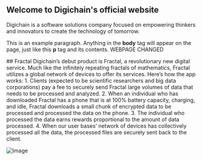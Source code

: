 ## Welcome to Digichain's official website

Digichain is a software solutions company focused on empowering thinkers and innovators to create the technology of tomorrow. 
<html>
  <head>
    <title>This is the title of the webpage!</title>
  </head>
  <body>
    <p>This is an example paragraph. Anything in the <strong>body</strong> tag will appear on the page, just like this <strong>p</strong> tag and its contents. WEBPAGE CHANGED</p>
  </body>
</html>
## Fractal
Digichain’s debut product is Fractal, a revolutionary new digital service. Much like the infinitely repeating fractals of mathematics, Fractal utilizes a global network of devices to offer its services. Here’s how the app works:
1. Clients (expected to be scientific researchers and big data corporations) pay a fee to securely send Fractal large volumes of data that needs to be processed and analyzed.
2. When an individual who has downloaded Fractal has a phone that is at 100% battery capacity, charging, and idle, Fractal downloads a small chunk of encrypted data to be processed and processed the data on the phone.
3. The individual who processed the data earns rewards proportional to the amount of data processed.
4. When our user bases’ network of devices has collectively processed all the data, the processed files are securely sent back to the client.


![Image](https://i.imgur.com/LQQiaPm.png)
